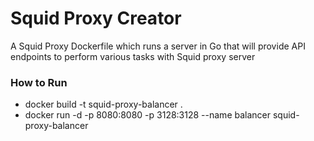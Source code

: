 # Squid Proxy Creator

A Squid Proxy Dockerfile which runs a server in Go that will provide API endpoints to perform various tasks with Squid proxy server

### How to Run 
- docker build -t squid-proxy-balancer .
-  docker run -d -p 8080:8080 -p 3128:3128 --name balancer squid-proxy-balancer